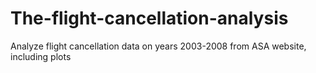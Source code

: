 # The-flight-cancellation-analysis
Analyze flight cancellation data on years 2003-2008 from ASA website, including plots
